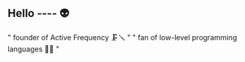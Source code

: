 ## Hello  ---- 👽
" founder of Active Frequency 🗜️🪛 "
" fan of low-level programming languages 🦽🚥 "


